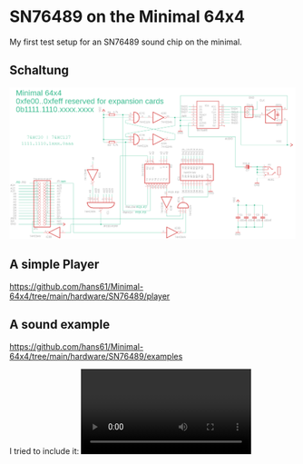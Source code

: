 # SN76489 on the Minimal 64x4

My first test setup for an SN76489 sound chip on the minimal.

## Schaltung
![schematic](eagle/sn76489-simple-sound.sch.png)

## A simple Player

https://github.com/hans61/Minimal-64x4/tree/main/hardware/SN76489/player

## A sound example

https://github.com/hans61/Minimal-64x4/tree/main/hardware/SN76489/examples

I tried to include it:
![ChrisKelly](examples/ChrisKelly.mp4)
